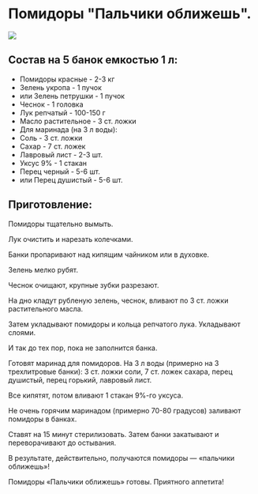 # Помидоры "Пальчики оближешь".
![](/images/Kulinar/Zagotovki/pomidor_marinovanie.jpg)

## Состав на 5 банок емкостью 1 л:
- Помидоры красные - 2-3 кг
- Зелень укропа - 1 пучок
- или Зелень петрушки - 1 пучок
- Чеснок - 1 головка
- Лук репчатый - 100-150 г
- Масло растительное - 3 ст. ложки
- Для маринада (на 3 л воды):
- Соль - 3 ст. ложки
- Сахар - 7 ст. ложек
- Лавровый лист - 2-3 шт.
- Уксус 9% - 1 стакан
- Перец черный - 5-6 шт.
- или Перец душистый - 5-6 шт.

## Приготовление:
Помидоры тщательно вымыть.

Лук очистить и нарезать колечками.

Банки пропаривают над кипящим чайником или в духовке.

Зелень мелко рубят.

Чеснок очищают, крупные зубки разрезают.

На дно кладут рубленую зелень, чеснок, вливают по 3 ст. ложки растительного масла.

Затем укладывают помидоры и кольца репчатого лука. Укладывают слоями.

И так до тех пор, пока не заполнится банка.

Готовят маринад для помидоров. На 3 л воды (примерно на 3 трехлитровые банки): 3 ст. ложки соли, 7 ст. ложек сахара, перец душистый, перец горький, лавровый лист.

Все кипятят, потом вливают 1 стакан 9%-го уксуса.

Не очень горячим маринадом (примерно 70-80 градусов) заливают помидоры в банках.

Ставят на 15 минут стерилизовать. Затем банки закатывают и переворачивают до остывания.

В результате, действительно, получаются помидоры — «пальчики оближешь»!

Помидоры «Пальчики оближешь» готовы. Приятного аппетита!
